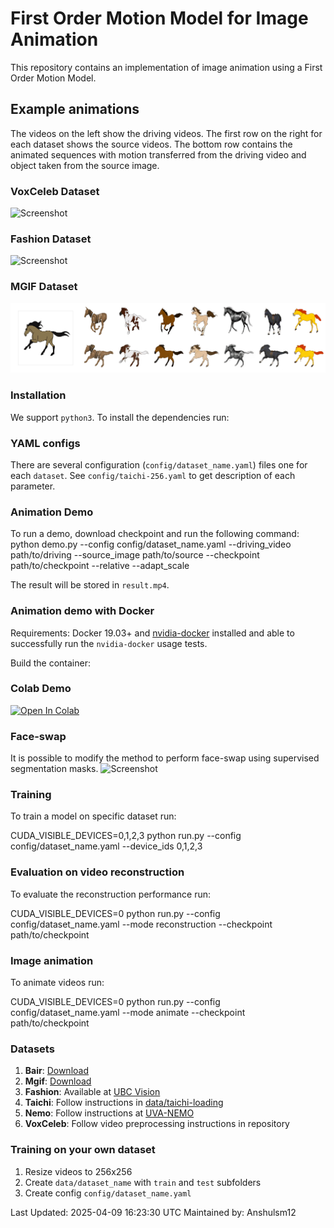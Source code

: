 # First Order Motion Model for Image Animation

This repository contains an implementation of image animation using a First Order Motion Model.

## Example animations

The videos on the left show the driving videos. The first row on the right for each dataset shows the source videos. The bottom row contains the animated sequences with motion transferred from the driving video and object taken from the source image.

### VoxCeleb Dataset
![Screenshot](sup-mat/vox-teaser.gif)
### Fashion Dataset
![Screenshot](sup-mat/fashion-teaser.gif)
### MGIF Dataset
![Screenshot](sup-mat/mgif-teaser.gif)

### Installation

We support ```python3```. To install the dependencies run:

### YAML configs

There are several configuration (```config/dataset_name.yaml```) files one for each `dataset`. See ```config/taichi-256.yaml``` to get description of each parameter.


### Animation Demo
To run a demo, download checkpoint and run the following command:
python demo.py --config config/dataset_name.yaml --driving_video path/to/driving --source_image path/to/source --checkpoint path/to/checkpoint --relative --adapt_scale

The result will be stored in ```result.mp4```.

### Animation demo with Docker

Requirements: Docker 19.03+ and [nvidia-docker](https://github.com/NVIDIA/nvidia-docker)
installed and able to successfully run the `nvidia-docker` usage tests.

Build the container:



### Colab Demo 

[![Open In Colab](https://colab.research.google.com/assets/colab-badge.svg)](https://colab.research.google.com/github/Anshulsm12/first-order-model/blob/master/demo.ipynb)

### Face-swap
It is possible to modify the method to perform face-swap using supervised segmentation masks.
![Screenshot](sup-mat/face-swap.gif)

### Training

To train a model on specific dataset run:

CUDA_VISIBLE_DEVICES=0,1,2,3 python run.py --config config/dataset_name.yaml --device_ids 0,1,2,3


### Evaluation on video reconstruction

To evaluate the reconstruction performance run:

CUDA_VISIBLE_DEVICES=0 python run.py --config config/dataset_name.yaml --mode reconstruction --checkpoint path/to/checkpoint


### Image animation

To animate videos run:

CUDA_VISIBLE_DEVICES=0 python run.py --config config/dataset_name.yaml --mode animate --checkpoint path/to/checkpoint


### Datasets

1) **Bair**: [Download](https://yadi.sk/d/Rr-fjn-PdmmqeA)
2) **Mgif**: [Download](https://yadi.sk/d/5VdqLARizmnj3Q)
3) **Fashion**: Available at [UBC Vision](https://vision.cs.ubc.ca/datasets/fashion/)
4) **Taichi**: Follow instructions in [data/taichi-loading](data/taichi-loading/README.md)
5) **Nemo**: Follow instructions at [UVA-NEMO](https://www.uva-nemo.org/)
6) **VoxCeleb**: Follow video preprocessing instructions in repository

### Training on your own dataset
1) Resize videos to 256x256
2) Create ```data/dataset_name``` with ```train``` and ```test``` subfolders
3) Create config ```config/dataset_name.yaml```

Last Updated: 2025-04-09 16:23:30 UTC
Maintained by: Anshulsm12

